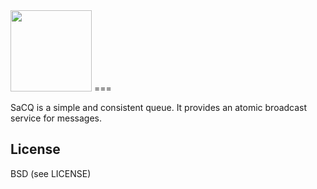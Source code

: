 <img src='http://i.imgur.com/rXOxiFf.png' width='130px'/>
===

SaCQ is a simple and consistent queue. It provides an atomic broadcast service for messages.

License
---
BSD (see LICENSE)
